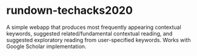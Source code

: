 # rundown-techacks2020
 A simple webapp that produces most frequently appearing contextual keywords, suggested related/fundamental contextual reading, and suggested exploratory reading from user-specified keywords. Works with Google Scholar implementation. 
